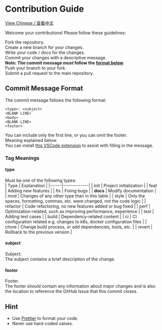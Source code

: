 # Contribution Guide

[View Chinese / 查看中文](./CONTRIBUTING.zh-CN.md)

Welcome your contributions! Please follow these guidelines:

Fork the repository.  
Create a new branch for your changes.  
Write your code / docs for the changes.  
Commit your changes with a descriptive message.  
**Note: The commit message _must_ follow the [format below](#commit-message-format)**  
Push your branch to your fork.  
Submit a pull request to the main repository.

## Commit Message Format

The commit message follows the following format:

```
<type>: <subject>
<BLANK LINE>
<body>
<BLANK LINE>
<footer>
```

You can include only the first line, or you can omit the footer.  
Meaning explained below.  
You can install [this VSCode extension](https://marketplace.visualstudio.com/items?itemName=redjue.git-commit-plugin) to assist with filling in the message.

### Tag Meanings

#### type

Must be one of the following types:  
| Type | Explanation |
|------|-------------|
| init | Project initialization |
| feat | Adding new features |
| fix | Fixing bugs |
| **docs** | Modify documentation |
| mod | Changes of any other type than in this table |
| style | Only the spaces, formatting, commas, etc. were changed, not the code logic |
| refactor | Code refactoring, no new features added or bug fixed |
| perf | Optimization-related, such as improving performance, experience |
| test | Adding test cases |
| build | Dependency-related content |
| ci | CI configuration related e.g. changes to k8s, docker configuration files |
| chore | Change build process, or add dependencies, tools, etc. |
| revert | Rollback to the previous version |

#### subject

Subject.  
The subject contains a brief description of the change.

#### footer

Footer.  
The footer should contain any information about major changes and is also the location to reference the GitHub Issue that this commit closes.

## Hint

-   Use [Prettier](https://prettier.io) to format your code.
-   Never use hard-coded values.
